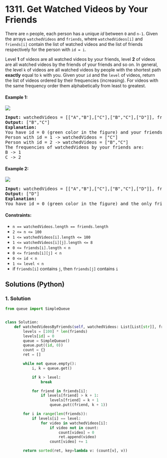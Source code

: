 # 1311. Get Watched Videos by Your Friends
There are `n` people, each person has a unique *id* between `0` and `n-1`. Given the arrays `watchedVideos` and `friends`, where `watchedVideos[i]` and `friends[i]` contain the list of watched videos and the list of friends respectively for the person with `id = i`.

Level **1** of videos are all watched videos by your friends, level **2** of videos are all watched videos by the friends of your friends and so on. In general, the level `k` of videos are all watched videos by people with the shortest path **exactly** equal to `k` with you. Given your `id` and the `level` of videos, return the list of videos ordered by their frequencies (increasing). For videos with the same frequency order them alphabetically from least to greatest.

#### Example 1:
![](https://assets.leetcode.com/uploads/2020/01/02/leetcode_friends_1.png)
<pre>
<strong>Input:</strong> watchedVideos = [["A","B"],["C"],["B","C"],["D"]], friends = [[1,2],[0,3],[0,3],[1,2]], id = 0, level = 1
<strong>Output:</strong> ["B","C"]
<strong>Explanation:</strong>
You have id = 0 (green color in the figure) and your friends are (yellow color in the figure):
Person with id = 1 -> watchedVideos = ["C"]
Person with id = 2 -> watchedVideos = ["B","C"]
The frequencies of watchedVideos by your friends are:
B -> 1
C -> 2
</pre>

#### Example 2:
![](https://assets.leetcode.com/uploads/2020/01/02/leetcode_friends_2.png)
<pre>
<strong>Input:</strong> watchedVideos = [["A","B"],["C"],["B","C"],["D"]], friends = [[1,2],[0,3],[0,3],[1,2]], id = 0, level = 2
<strong>Output:</strong> ["D"]
<strong>Explanation:</strong>
You have id = 0 (green color in the figure) and the only friend of your friends is the person with id = 3 (yellow color in the figure).
</pre>

#### Constraints:
* `n == watchedVideos.length == friends.length`
* `2 <= n <= 100`
* `1 <= watchedVideos[i].length <= 100`
* `1 <= watchedVideos[i][j].length <= 8`
* `0 <= friends[i].length < n`
* `0 <= friends[i][j] < n`
* `0 <= id < n`
* `1 <= level < n`
* if `friends[i]` contains `j`, then `friends[j]` contains `i`

## Solutions (Python)

### 1. Solution
```Python
from queue import SimpleQueue


class Solution:
    def watchedVideosByFriends(self, watchedVideos: List[List[str]], friends: List[List[int]], id: int, level: int) -> List[str]:
        levels = [100] * len(friends)
        levels[id] = 0
        queue = SimpleQueue()
        queue.put((id, 0))
        count = {}
        ret = []

        while not queue.empty():
            i, k = queue.get()

            if k > level:
                break

            for friend in friends[i]:
                if levels[friend] > k + 1:
                    levels[friend] = k + 1
                    queue.put((friend, k + 1))

        for i in range(len(friends)):
            if levels[i] == level:
                for video in watchedVideos[i]:
                    if video not in count:
                        count[video] = 0
                        ret.append(video)
                    count[video] += 1

        return sorted(ret, key=lambda v: (count[v], v))
```
